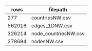 rows | filepath
-----|---------
277 | countriesNW.csv
562016 | edges_1DNW.csv
326214 | node_countriesNW.csv
278694 | nodesNW.csv

